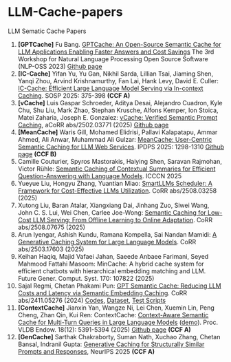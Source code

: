 # LLM-Cache-papers
LLM Sematic Cache Papers

1. **[GPTCache]** Fu Bang. [GPTCache: An Open-Source Semantic Cache for LLM Applications Enabling Faster Answers and Cost Savings](https://aclanthology.org/2023.nlposs-1.24/) The 3rd Workshop for Natural Language Processing Open Source Software (NLP-OSS 2023) [Github page](https://github.com/zilliztech/GPTCache)
2. **[IC-Cache]** Yifan Yu, Yu Gan, Nikhil Sarda, Lillian Tsai, Jiaming Shen, Yanqi Zhou, Arvind Krishnamurthy, Fan Lai, Hank Levy, David E. Culler: [IC-Cache: Efficient Large Language Model Serving via In-context Caching](https://arxiv.org/pdf/2501.12689v3). SOSP 2025: 375-398 **(CCF A)**
3. **[vCache]** Luis Gaspar Schroeder, Aditya Desai, Alejandro Cuadron, Kyle Chu, Shu Liu, Mark Zhao, Stephan Krusche, Alfons Kemper, Ion Stoica, Matei Zaharia, Joseph E. Gonzalez: [vCache: Verified Semantic Prompt Caching](https://arxiv.org/pdf/2502.03771), aCoRR abs/2502.03771 (2025) [Github page](https://github.com/vcache-project/vCache)
4. **[MeanCache]** Waris Gill, Mohamed Elidrisi, Pallavi Kalapatapu, Ammar Ahmed, Ali Anwar, Muhammad Ali Gulzar: [MeanCache: User-Centric Semantic Caching for LLM Web Services](https://arxiv.org/pdf/2403.02694). IPDPS 2025: 1298-1310 [Github page](https://github.com/warisgill/MeanCache) **(CCF B)**
5. Camille Couturier, Spyros Mastorakis, Haiying Shen, Saravan Rajmohan, Victor Rühle: [Semantic Caching of Contextual Summaries for Efficient Question-Answering with Language Models](https://arxiv.org/pdf/2505.11271). ICCCN 2025
6. Yueyue Liu, Hongyu Zhang, Yuantian Miao: [SmartLLMs Scheduler: A Framework for Cost-Effective LLMs Utilization](https://arxiv.org/pdf/2508.03258). CoRR abs/2508.03258 (2025)
7. Xutong Liu, Baran Atalar, Xiangxiang Dai, Jinhang Zuo, Siwei Wang, John C. S. Lui, Wei Chen, Carlee Joe-Wong: [Semantic Caching for Low-Cost LLM Serving: From Offline Learning to Online Adaptation](https://arxiv.org/pdf/2508.07675). CoRR abs/2508.07675 (2025)
8. Arun Iyengar, Ashish Kundu, Ramana Kompella, Sai Nandan Mamidi: [A Generative Caching System for Large Language Models](https://arxiv.org/pdf/2503.17603). CoRR abs/2503.17603 (2025)
9. Keihan Haqiq, Majid Vafaei Jahan, Saeede Anbaee Farimani, Seyed Mahmood Fattahi Masoom: MinCache: A hybrid cache system for efficient chatbots with hierarchical embedding matching and LLM. Future Gener. Comput. Syst. 170: 107822 (2025)
10. Sajal Regmi, Chetan Phakami Pun: [GPT Semantic Cache: Reducing LLM Costs and Latency via Semantic Embedding Caching](https://arxiv.org/pdf/2411.05276). CoRR abs/2411.05276 (2024) [Codes](https://www.npmjs.com/package/gpt-semantic-cache), [Dataset](https://github.com/sajalregmi/gpt-semantic-cache-test/tree/main/test_dataset), [Test Scripts](https://github.com/sajalregmi/gpt-semantic-cache-test/blob/main/test.ts)
11. **[ContextCache]** Jianxin Yan, Wangze Ni, Lei Chen, Xuemin Lin, Peng Cheng, Zhan Qin, Kui Ren: ContextCache: [Context-Aware Semantic Cache for Multi-Turn Queries in Large Language Models](https://www.vldb.org/pvldb/vol18/p5391-yan.pdf) ([demo](https://youtu.be/R3NByaQS7Ws)). Proc. VLDB Endow. 18(12): 5391-5394 (2025) [Github page](https://github.com/uYanJX/ContextCache) **(CCF A)**
12. **[GenCache]** Sarthak Chakraborty, Suman Nath, Xuchao Zhang, Chetan Bansal, Indranil Gupta: [Generative Caching for Structurally Similar Prompts and Responses](https://www.microsoft.com/en-us/research/wp-content/uploads/2025/09/GenCache_NeurIPS25.pdf), NeurIPS 2025 **(CCF A)**


